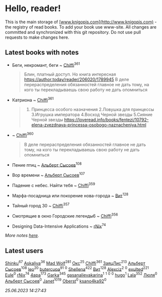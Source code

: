 # Hello, reader!
This is the main storage of [www.knigopis.com](http://www.knigopis.com) - the registry of read books.
To add your book use www-site. All changes are committed and synchronized with this git repository.
Do not use pull requests to make changes here.


## Latest books with notes
* Беги, некромант, беги ~ [Chiffi](users/105/105831994080785626680-google)<sup>361</sup>
    > Блин, платный доступ. Но книга интересная https://author.today/reader/206020/1789945
    > В деле перераспределения обязанностей главное не дать тому, на кого ты перекладываешь свою работу не дать опомниться

* Катриона ~ [Chiffi](users/105/105831994080785626680-google)<sup>361</sup>
    > 1. Принцесса особого назначения
    > 2.Ловушка для принцессы
    > 3.Игрушка императора
    > 4.Восход Черной звезды
    > 5.Сияние Черной звезды
    > https://loveread.info/books/fentezi/10792-elena-zvezdnaya-princessa-osobogo-naznacheniya.html

*  ~ [Chiffi](users/105/105831994080785626680-google)<sup>360</sup>
    > В деле перераспределения обязанностей главное не дать тому, на кого ты перекладываешь свою работу не дать опомниться

* Пение птиц ~ [Альберт Сысоев](users/474/47446642-vkontakte)<sup>108</sup>

* Вор времени ~ [Альберт Сысоев](users/474/47446642-vkontakte)<sup>107</sup>

* Падение с небес. Найти тебя ~ [Chiffi](users/105/105831994080785626680-google)<sup>359</sup>

* Марфа-посадница или покорение нова-города ~ [Вит](users/300/300273923-vkontakte)<sup>128</sup>

* Тайный город 30 ~ [Chiffi](users/105/105831994080785626680-google)<sup>357</sup>

* Смотрящие в окно Городские легенды6 ~ [Chiffi](users/105/105831994080785626680-google)<sup>356</sup>

* Designing Data-Intensive Applications ~ [rNix](users/227/22742452-yandex)<sup>74</sup>


_More notes [here](latest_books_with_notes.md)._


## Latest users
[Shinku](users/109/109176126475581739292-google)<sup>67</sup> 
[Askaliya](users/326/326783541-vkontakte)<sup>36</sup> 
[Mad Wolf](users/947/94738840-vkontakte)<sup>281</sup> 
[Окс](users/102/102536471289425216982-google)<sup>25</sup> 
[Chiffi](users/105/105831994080785626680-google)<sup>361</sup> 
[ЗаяцЛис](users/112/112388384595246311466-google)<sup>213</sup> 
[Альберт Сысоев](users/474/47446642-vkontakte)<sup>108</sup> 
[leo](users/106/106915386474260202605-google)<sup>20</sup> 
[butercupa](users/193/193697993-vkontakte)<sup>91</sup> 
[](users/113/113891504788165801147-google)<sup>0</sup> 
[Shellena](users/134/13413591548892934957-mailru)<sup>422</sup> 
[Вит](users/300/300273923-vkontakte)<sup>128</sup> 
[Alexciz](users/104/104402554069177138887-google)<sup>2</sup> 
[](users/106/106998138906207539605-google)<sup>0</sup> 
[exulted](users/100/100599204551896265722-google)<sup>221</sup> 
[Eule](users/111/111792174175954051826-google)<sup>0</sup> 
[rNix](users/227/22742452-yandex)<sup>74</sup> 
[4apa](users/117/117392596378069249667-google)<sup>173</sup> 
[Garka](users/115/115753719718250012620-google)<sup>345</sup> 
[gasanalievakarina](users/563/563255998-yandex)<sup>1</sup> 
[](users/111/111615427149312226167-google)<sup>1</sup> 
[](users/338/3387454224572547166-mailru)<sup>0</sup> 
[](users/103/103270351651629158252-google)<sup>0</sup> 
[hugo](users/105/105063533945004840111-google)<sup>1</sup> 
[Lala](users/761/76187635-vkontakte)<sup>352</sup> 
[Люля](users/107/107102414660569698047-google)<sup>0</sup> 
[Альберт Сысоев](users/654/65468521419-odnoklassniki)<sup>0</sup> 
[Janet](users/108/108113656204404967440-google)<sup>1019</sup> 
[Oberst](users/243/24342718-vkontakte)<sup>0</sup> 
[ksano4ka92](users/733/73327956-vkontakte)<sup>0</sup> 


_25.06.2023 14:27:43_
